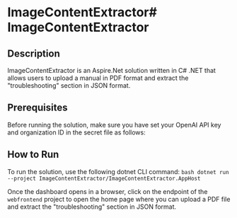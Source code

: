 # ImageContentExtractor# ImageContentExtractor

## Description
ImageContentExtractor is an Aspire.Net solution written in C# .NET that allows users to upload a manual in PDF format and extract the "troubleshooting" section in JSON format. 

## Prerequisites
Before running the solution, make sure you have set your OpenAI API key and organization ID in the secret file as follows:
## How to Run
To run the solution, use the following dotnet CLI command:
```bash dotnet run --project ImageContentExtractor/ImageContentExtractor.AppHost ```

Once the dashboard opens in a browser, click on the endpoint of the `webfrontend` project to open the home page where you can upload a PDF file and extract the "troubleshooting" section in JSON format.
